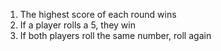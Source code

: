 1. The highest score of each round wins
2. If a player rolls a 5, they win
3. If both players roll the same number, roll again